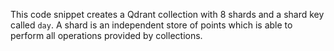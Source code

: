 This code snippet creates a Qdrant collection with 8 shards and a shard key called `day`. A shard is an independent store of points which is able to perform all operations provided by collections. 
